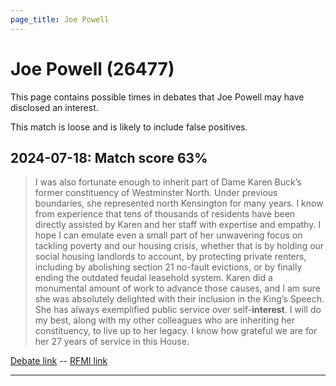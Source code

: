 ```yaml
---
page_title: Joe Powell
---
```


# Joe Powell  (26477)

This page contains possible times in debates that Joe Powell may have disclosed an interest.

This match is loose and is likely to include false positives. 



## 2024-07-18: Match score 63%

>I was also fortunate enough to inherit part of Dame Karen Buck’s former constituency of Westminster North. Under previous boundaries, she represented north Kensington for many years. I know from experience that tens of thousands of residents have been directly assisted by Karen and her staff with expertise and empathy. I hope I can emulate even a small part of her unwavering focus on tackling poverty and our housing crisis, whether that is by holding our social housing landlords to account, by protecting private renters, including by abolishing section 21 no-fault evictions, or by finally ending the outdated feudal leasehold system. Karen did a monumental amount of work to advance those causes, and I am sure she was absolutely delighted with their inclusion in the King’s Speech. She has always exemplified public service over self-**interest**. I will do my best, along with my other colleagues who are inheriting her constituency, to live up to her legacy.  I know how grateful we are for her 27 years of service in this House.

[Debate link](https://www.theyworkforyou.com/debates/?id=2024-07-18f.237.1)  --  [RFMI link](https://www.theyworkforyou.com/mp/26477/register)


---

